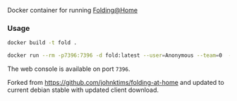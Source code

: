 Docker container for running [Folding@Home](https://foldingathome.org/)

### Usage
```bash
docker build -t fold .

docker run --rm -p7396:7396 -d fold:latest --user=Anonymous --team=0  --gpu=false --smp=true --power=medium
```

The web console is available on port `7396`.

Forked from https://github.com/johnktims/folding-at-home and updated to current debian stable
with updated client download.
